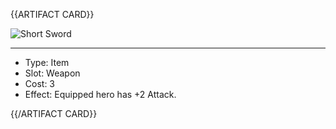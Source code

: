 <!-- ======================================

How to Contribute: https://ggs.wiki/r/howto

Artifact-specific info: https://github.com/GGS-ORG/artifact/blob/master/README.md

====================================== -->


{{ARTIFACT CARD}}

<!-- Card image goes here. -->

![Short Sword](https://i.imgur.com/8dOTpkN.jpg)

---

<!-- Card description goes here. -->

* Type: Item
* Slot: Weapon
* Cost: 3
* Effect: Equipped hero has +2 Attack.

{{/ARTIFACT CARD}}
